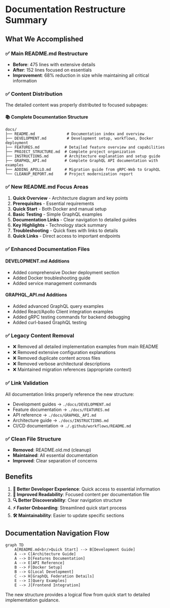 # Documentation Restructure Summary

## What We Accomplished

### ✅ Main README.md Restructure
- **Before**: 475 lines with extensive details
- **After**: 152 lines focused on essentials
- **Improvement**: 68% reduction in size while maintaining all critical information

### ✅ Content Distribution
The detailed content was properly distributed to focused subpages:

#### 📚 Complete Documentation Structure
```
docs/
├── README.md              # Documentation index and overview
├── DEVELOPMENT.md         # Development setup, workflows, Docker deployment
├── FEATURES.md           # Detailed feature overview and capabilities  
├── PROJECT_STRUCTURE.md  # Complete project organization
├── INSTRUCTIONS.md       # Architecture explanation and setup guide
├── GRAPHQL_API.md        # Complete GraphQL API documentation with examples
├── ADDING_APOLLO.md      # Migration guide from gRPC-Web to GraphQL
└── CLEANUP_REPORT.md     # Project modernization report
```

### ✅ New README.md Focus Areas
1. **Quick Overview** - Architecture diagram and key points
2. **Prerequisites** - Essential requirements
3. **Quick Start** - Both Docker and manual setup
4. **Basic Testing** - Simple GraphQL examples
5. **Documentation Links** - Clear navigation to detailed guides
6. **Key Highlights** - Technology stack summary
7. **Troubleshooting** - Quick fixes with links to details
8. **Quick Links** - Direct access to important endpoints

### ✅ Enhanced Documentation Files

#### DEVELOPMENT.md Additions
- Added comprehensive Docker deployment section
- Added Docker troubleshooting guide
- Added service management commands

#### GRAPHQL_API.md Additions  
- Added advanced GraphQL query examples
- Added React/Apollo Client integration examples
- Added gRPC testing commands for backend debugging
- Added curl-based GraphQL testing

### ✅ Legacy Content Removal
- ❌ Removed all detailed implementation examples from main README
- ❌ Removed extensive configuration explanations
- ❌ Removed duplicate content across files
- ❌ Removed verbose architectural descriptions
- ❌ Maintained migration references (appropriate context)

### ✅ Link Validation
All documentation links properly reference the new structure:
- Development guides → `./docs/DEVELOPMENT.md`
- Feature documentation → `./docs/FEATURES.md`
- API reference → `./docs/GRAPHQL_API.md`
- Architecture guide → `./docs/INSTRUCTIONS.md`
- CI/CD documentation → `./.github/workflows/README.md`

### ✅ Clean File Structure
- **Removed**: README.old.md (cleanup)
- **Maintained**: All essential documentation
- **Improved**: Clear separation of concerns

## Benefits

1. **🎯 Better Developer Experience**: Quick access to essential information
2. **📖 Improved Readability**: Focused content per documentation file
3. **🔍 Better Discoverability**: Clear navigation structure
4. **⚡ Faster Onboarding**: Streamlined quick start process
5. **🛠️ Maintainability**: Easier to update specific sections

## Documentation Navigation Flow

```mermaid
graph TD
    A[README.md<br/>Quick Start] --> B[Development Guide]
    A --> C[Architecture Guide]
    A --> D[Features Documentation]
    A --> E[API Reference]
    B --> F[Docker Setup]
    B --> G[Local Development]
    C --> H[GraphQL Federation Details]
    E --> I[Query Examples]
    E --> J[Frontend Integration]
```

The new structure provides a logical flow from quick start to detailed implementation guidance.
